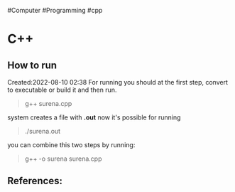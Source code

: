 
#Computer
#Programming
#cpp


# C++
## How to run
Created:2022-08-10 02:38
For running you should at the first step, convert to executable or build it and then run.
> g++ surena.cpp

system creates a file with **.out** now it's possible for running 
>./surena.out

you can combine this two steps by running:
>g++ -o surena surena.cpp



## References:


